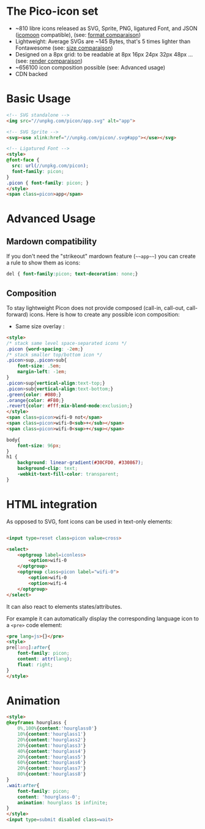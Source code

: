 # The Pico-icon set

- ~810 libre icons released as SVG, Sprite, PNG, ligatured Font, and JSON ([icomoon](https://icomoon.io/app) compatible), (see: [format comparaison](https://github.com/yne/picon/wiki/format))
- Lightweight: Average SVGs are ~145 Bytes, that's 5 times lighter than Fontawesome (see: [size comparaison](https://github.com/yne/picon/wiki/size))
- Designed on a 8px grid: to be readable at 8px 16px 24px 32px 48px ... (see: [render comparaison](https://github.com/yne/picon/wiki/render))
- ~656100 icon composition possible (see: Advanced usage)
- CDN backed

# Basic Usage

```html
<!-- SVG standalone -->
<img src="//unpkg.com/picon/app.svg" alt="app">

<!-- SVG Sprite -->
<svg><use xlink:href="//unpkg.com/picon/.svg#app"></use></svg>

<!-- Ligatured Font -->
<style>
@font-face {
  src: url(//unpkg.com/picon);
  font-family: picon;
}
.picon { font-family: picon; }
</style>
<span class=picon>app</span>
```

# Advanced Usage

## Mardown compatibility

If you don't need the "strikeout" mardown feature (`~~app~~`) you can create a rule to show them as icons:

```css
del { font-family:picon; text-decoration: none;}
```

## Composition

To stay lightweight Picon does not provide composed (call-in, call-out, call-forward) icons.
Here is how to create any possible icon composition:

- Same size overlay :
```html
<style>
/* stack same level space-separated icons */
.picon {word-spacing: -2em;}
/* stack smaller top/bottom icon */
.picon>sup,.picon>sub{
	font-size: .5em;
	margin-left: -1em;
}
.picon>sup{vertical-align:text-top;}
.picon>sub{vertical-align:text-bottom;}
.green{color: #080;}
.orange{color: #F80;}
.revert{color: #fff;mix-blend-mode:exclusion;}
</style>
<span class=picon>wifi-0 not</span>
<span class=picon>wifi-0<sub>+</sub></span>
<span class=picon>wifi-0<sup>+</sup></span>
```

```css
body{
	font-size: 96px;
}
h1 {
	background: linear-gradient(#30CFD0, #330867);
	background-clip: text;
	-webkit-text-fill-color: transparent;
}
```

# HTML integration

As opposed to SVG, font icons can be used in text-only elements:

```html

<input type=reset class=picon value=cross>

<select>
	<optgroup label=iconless>
		<option>wifi-0
	</optgroup>
	<optgroup class=picon label="wifi-0">
		<option>wifi-0
		<option>wifi-4
	</optgroup>
</select>
```

It can also react to elements states/attributes.

For example it can automatically display the corresponding language icon to a `<pre>` code element:

```html
<pre lang=js>{}</pre>
<style>
pre[lang]:after{
	font-family: picon;
	content: attr(lang);
	float: right;
}
</style>
```

# Animation

```html
<style>
@keyframes hourglass {
	0%,100%{content:'hourglass0'}
	10%{content:'hourglass1'}
	20%{content:'hourglass2'}
	20%{content:'hourglass3'}
	40%{content:'hourglass4'}
	20%{content:'hourglass5'}
	60%{content:'hourglass6'}
	20%{content:'hourglass7'}
	80%{content:'hourglass8'}
}
.wait:after{
	font-family: picon;
	content: 'hourglass-0';
	animation: hourglass 1s infinite;
}
</style>
<input type=submit disabled class=wait>
```

